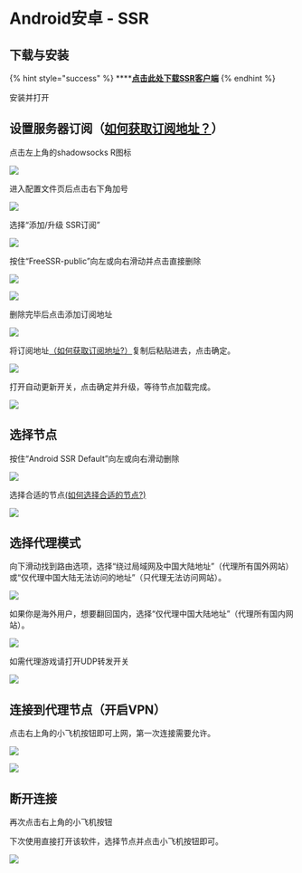 # Android安卓 - SSR

## **下载与安装**

{% hint style="success" %}
\*\*\*\*[**点击此处下载SSR客户端**](https://c-t.work/s/ab4697a30aa148)
{% endhint %}

安装并打开

## **设置服务器订阅（**[**如何获取订阅地址？**](../wang-zhan-shi-yong/fu-wu-qi-ding-yue.md)**）**

点击左上角的shadowsocks R图标

![](https://cdn.slowerssr.top/docs/Android/ia_100000000293.png)

进入配置文件页后点击右下角加号

![](https://cdn.slowerssr.top/docs/Android/ia_100000000292.jpg)

选择“添加/升级 SSR订阅”

![](https://cdn.slowerssr.top/docs/Android/ia_100000000291.jpg)

按住“FreeSSR-public”向左或向右滑动并点击直接删除

![](https://cdn.slowerssr.top/docs/Android/ia_100000000294.png)

![](https://cdn.slowerssr.top/docs/Android/ia_100000000290.png)

删除完毕后点击添加订阅地址

![](https://cdn.slowerssr.top/docs/Android/ia_100000000295.png)

将订阅地址[（如何获取订阅地址?）](../wang-zhan-shi-yong/fu-wu-qi-ding-yue.md)复制后粘贴进去，点击确定。

![](https://cdn.slowerssr.top/docs/Android/ia_100000000297.png)

打开自动更新开关，点击确定并升级，等待节点加载完成。

![](https://cdn.slowerssr.top/docs/Android/ia_100000000298.jpg)

## **选择节点**

按住“Android SSR Default”向左或向右滑动删除

![](https://cdn.slowerssr.top/docs/Android/ia_100000000296.png)

选择合适的节点[\(如何选择合适的节点?\)](../wang-zhan-shi-yong/jie-dian-tui-jian.md)

![](https://cdn.slowerssr.top/docs/Android/ia_100000000299.jpg)

## **选择代理模式**

向下滑动找到路由选项，选择“绕过局域网及中国大陆地址”（代理所有国外网站）或“仅代理中国大陆无法访问的地址”（只代理无法访问网站）。

![](https://cdn.slowerssr.top/docs/Android/ia_100000000303.gif)

如果你是海外用户，想要翻回国内，选择“仅代理中国大陆地址”（代理所有国内网站）。

![](https://cdn.slowerssr.top/docs/Android/ia_100000000302.png)

如需代理游戏请打开UDP转发开关

![](https://cdn.slowerssr.top/docs/Android/ia_100000000304.png)

## 连接到代理节点（开启VPN）

点击右上角的小飞机按钮即可上网，第一次连接需要允许。

![](https://cdn.slowerssr.top/docs/Android/ia_100000000300.png)

![](https://cdn.slowerssr.top/docs/Android/ia_100000000301.png)

## **断开连接**

再次点击右上角的小飞机按钮

下次使用直接打开该软件，选择节点并点击小飞机按钮即可。

![](https://cdn.slowerssr.top/docs/Android/ia_100000000305.png)

